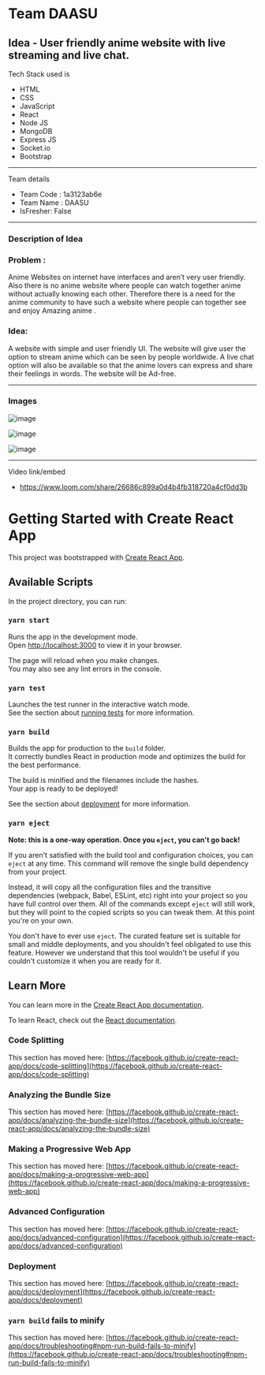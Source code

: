 # Team DAASU 
## Idea - User friendly anime website with live streaming and live chat.

Tech Stack used is 
- HTML
- CSS
- JavaScript
- React
- Node JS
- MongoDB
- Express JS
- Socket.io
- Bootstrap

---
 Team details
- Team Code : 1a3123ab6e
- Team Name : DAASU
- IsFresher: False

---
### Description of Idea


 ### Problem :
 Anime Websites on internet have interfaces and aren’t very user friendly. Also there is no anime website where people can watch together anime without actually knowing each other. Therefore there is a need for the anime community to have such a website where people can together see and enjoy  Amazing anime . 
 ### Idea: 
A website with simple and user friendly UI. The website will give user the option to stream anime which can be seen by people worldwide. A live chat option will also be available so that the anime lovers can express and share their feelings in words.
The website will be Ad-free.



---
### Images

![image](https://drive.google.com/file/d/19XO3Z8qdqyHyq96G1H1l2GXwm5ARKtRx/view?usp=sharing)

![image](https://drive.google.com/file/d/1YbvC__yBgHTHJzp5aLgAt8OzrePowXXz/view?usp=sharing)

![image](https://drive.google.com/file/d/1cnY7jzD53A1RNjJR9t3LBqkEeJ-VW7kA/view?usp=sharing)

---
Video link/embed


- https://www.loom.com/share/26686c899a0d4b4fb318720a4cf0dd3b


# Getting Started with Create React App

This project was bootstrapped with [Create React App](https://github.com/facebook/create-react-app).

## Available Scripts

In the project directory, you can run:

### `yarn start`

Runs the app in the development mode.\
Open [http://localhost:3000](http://localhost:3000) to view it in your browser.

The page will reload when you make changes.\
You may also see any lint errors in the console.

### `yarn test`

Launches the test runner in the interactive watch mode.\
See the section about [running tests](https://facebook.github.io/create-react-app/docs/running-tests) for more information.

### `yarn build`

Builds the app for production to the `build` folder.\
It correctly bundles React in production mode and optimizes the build for the best performance.

The build is minified and the filenames include the hashes.\
Your app is ready to be deployed!

See the section about [deployment](https://facebook.github.io/create-react-app/docs/deployment) for more information.

### `yarn eject`

**Note: this is a one-way operation. Once you `eject`, you can't go back!**

If you aren't satisfied with the build tool and configuration choices, you can `eject` at any time. This command will remove the single build dependency from your project.

Instead, it will copy all the configuration files and the transitive dependencies (webpack, Babel, ESLint, etc) right into your project so you have full control over them. All of the commands except `eject` will still work, but they will point to the copied scripts so you can tweak them. At this point you're on your own.

You don't have to ever use `eject`. The curated feature set is suitable for small and middle deployments, and you shouldn't feel obligated to use this feature. However we understand that this tool wouldn't be useful if you couldn't customize it when you are ready for it.

## Learn More

You can learn more in the [Create React App documentation](https://facebook.github.io/create-react-app/docs/getting-started).

To learn React, check out the [React documentation](https://reactjs.org/).

### Code Splitting

This section has moved here: [https://facebook.github.io/create-react-app/docs/code-splitting](https://facebook.github.io/create-react-app/docs/code-splitting)

### Analyzing the Bundle Size

This section has moved here: [https://facebook.github.io/create-react-app/docs/analyzing-the-bundle-size](https://facebook.github.io/create-react-app/docs/analyzing-the-bundle-size)

### Making a Progressive Web App

This section has moved here: [https://facebook.github.io/create-react-app/docs/making-a-progressive-web-app](https://facebook.github.io/create-react-app/docs/making-a-progressive-web-app)

### Advanced Configuration

This section has moved here: [https://facebook.github.io/create-react-app/docs/advanced-configuration](https://facebook.github.io/create-react-app/docs/advanced-configuration)

### Deployment

This section has moved here: [https://facebook.github.io/create-react-app/docs/deployment](https://facebook.github.io/create-react-app/docs/deployment)

### `yarn build` fails to minify

This section has moved here: [https://facebook.github.io/create-react-app/docs/troubleshooting#npm-run-build-fails-to-minify](https://facebook.github.io/create-react-app/docs/troubleshooting#npm-run-build-fails-to-minify)
